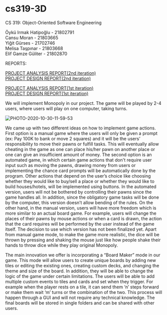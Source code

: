 # cs319-3D

CS 319: Object-Oriented Software Engineering  

Öykü Irmak Hatipoğlu - 21802791  
Cansu Moran - 21803665  
Yiğit Gürses - 21702746  
Melisa Taşpınar - 21803668  
Elif Gamze Güliter - 21802870

REPORTS:  

[PROJECT ANALYSIS REPORT(2nd iteration)](https://github.com/gamzeguliter/cs319-Monopoly-3D/blob/master/iteration%202%20reports/Iteration%202%20Analysis%20Report.pdf)  
[PROJECT DESIGN REPORT(2nd iteration)](https://github.com/gamzeguliter/cs319-Monopoly-3D/blob/master/iteration%202%20reports/Iteration%202%20Design%20Report.pdf)  

[PROJECT ANALYSIS REPORT(1st iteration)](https://github.com/gamzeguliter/cs319-Monopoly-3D/blob/master/pdfs/Project%20Analysis%20Report.pdf)  
[PROJECT DESIGN REPORT(1st iteration)](https://github.com/gamzeguliter/cs319-Monopoly-3D/blob/master/pdfs/Design%20Report.pdf)

   We will implement Monopoly in our project. The game will be played by 2-4 users, where users will play on one computer, taking turns.  
     
![PHOTO-2020-10-30-11-59-53](https://user-images.githubusercontent.com/47862669/97731401-1b6f2080-1ae6-11eb-9ff4-eb339c117e08.jpg)

We came up with two different ideas on how to implement game actions. First option is a manual game where the users will only be given a prompt (ex: Pay 100K to bank or move 2 squares) and it will be the users’ responsibility to move their pawns or fulfill tasks. This will eventually allow cheating in the game as one can place his/her pawn on another place or one can give an insufficient amount of money. The second option is an automated game, in which certain game actions that don't require user input such as moving the pawns, drawing money from users or implementing the chance card prompts will be automatically done by the program. Other actions that depend on the user’s choice like choosing whether they would like to buy/sell a place or whether they would like to build houses/hotels, will be implemented using buttons. In the automated version, users will not be bothered by controlling their pawns since the game handles all. In addition, since the obligatory game tasks will be done by the computer, this version doesn’t allow bending of the rules. On the other hand, in the manual version, users will have more freedom which is more similar to an actual board game. For example, users will change the places of their pawns by mouse actions or when a card is drawn, the action that the card requires will be performed by the user instead of the game itself. The decision to use which version has not been finalized yet. Apart from manual game mode, to make the game more realistic, the dice will be thrown by pressing and shaking the mouse just like how people shake their hands to throw dice while they play original Monopoly.

  The main innovation we offer is incorporating a “Board Maker” mode in our game. This mode will allow users to create unique boards by adding new tiles or editing the existing ones, creating custom decks, and changing the theme and size of the board. In addition, they will be able to change the logic of the game under certain limitations. The users will be able to add multiple custom events to tiles and cards and set when they trigger. For example when the player rests on a tile, it can send them ‘n’ steps forward or make them wait ‘m’ turns or the combination of the two. This process will happen through a GUI and will not require any technical knowledge. The final boards will be stored in single folders and can be shared with other users.

